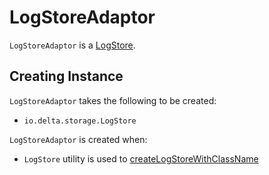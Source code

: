 # LogStoreAdaptor

`LogStoreAdaptor` is a [LogStore](LogStore.md).

## Creating Instance

`LogStoreAdaptor` takes the following to be created:

* <span id="logStoreImpl"> `io.delta.storage.LogStore`

`LogStoreAdaptor` is created when:

* `LogStore` utility is used to [createLogStoreWithClassName](LogStore.md#createLogStoreWithClassName)

